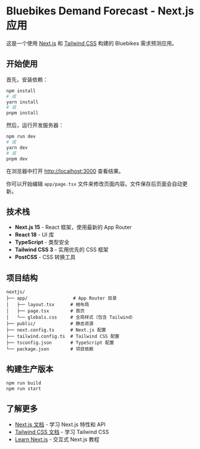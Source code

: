 # Bluebikes Demand Forecast - Next.js 应用

这是一个使用 [Next.js](https://nextjs.org) 和 [Tailwind CSS](https://tailwindcss.com) 构建的 Bluebikes 需求预测应用。

## 开始使用

首先，安装依赖：

```bash
npm install
# 或
yarn install
# 或
pnpm install
```

然后，运行开发服务器：

```bash
npm run dev
# 或
yarn dev
# 或
pnpm dev
```

在浏览器中打开 [http://localhost:3000](http://localhost:3000) 查看结果。

你可以开始编辑 `app/page.tsx` 文件来修改页面内容。文件保存后页面会自动更新。

## 技术栈

- **Next.js 15** - React 框架，使用最新的 App Router
- **React 18** - UI 库
- **TypeScript** - 类型安全
- **Tailwind CSS 3** - 实用优先的 CSS 框架
- **PostCSS** - CSS 转换工具

## 项目结构

```
nextjs/
├── app/                 # App Router 目录
│   ├── layout.tsx      # 根布局
│   ├── page.tsx        # 首页
│   └── globals.css     # 全局样式（包含 Tailwind）
├── public/             # 静态资源
├── next.config.ts      # Next.js 配置
├── tailwind.config.ts  # Tailwind CSS 配置
├── tsconfig.json       # TypeScript 配置
└── package.json        # 项目依赖
```

## 构建生产版本

```bash
npm run build
npm run start
```

## 了解更多

- [Next.js 文档](https://nextjs.org/docs) - 学习 Next.js 特性和 API
- [Tailwind CSS 文档](https://tailwindcss.com/docs) - 学习 Tailwind CSS
- [Learn Next.js](https://nextjs.org/learn) - 交互式 Next.js 教程

